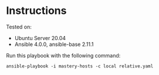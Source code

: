 # Instructions

Tested on:
- Ubuntu Server 20.04
- Ansible 4.0.0, ansible-base 2.11.1

Run this playbook with the following command:

    ansible-playbook -i mastery-hosts -c local relative.yaml
